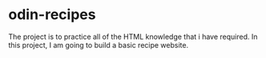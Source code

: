 # odin-recipes
The project is to practice all of the HTML knowledge that i have required.
In this project, I am going to build a basic recipe website.